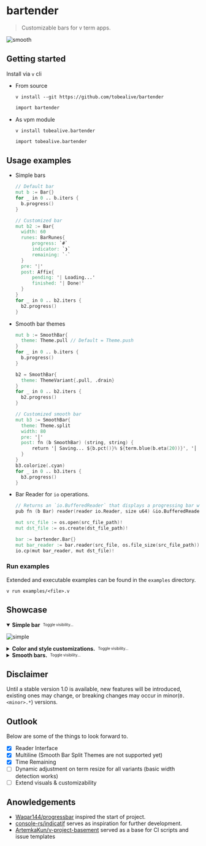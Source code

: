 # bartender

> Customizable bars for v term apps.

![smooth](https://user-images.githubusercontent.com/34311583/228962398-a7db6cea-3be3-4a21-ae95-a78f9e587a9c.gif)

## Getting started

Install via `v` cli

- From source

  ```
  v install --git https://github.com/tobealive/bartender
  ```

  ```v
  import bartender
  ```

- As vpm module

  ```
  v install tobealive.bartender
  ```

  ```v
  import tobealive.bartender
  ```

## Usage examples

- Simple bars

  ```v
  // Default bar
  mut b := Bar{}
  for _ in 0 .. b.iters {
   	b.progress()
  }

  // Customized bar
  mut b2 := Bar{
  	width: 60
  	runes: BarRunes{
  		progress: `#`
   		indicator: `❯`
  		remaining: `-`
  	}
  	pre: '|'
  	post: Affix{
  		pending: '| Loading...'
  		finished: '| Done!'
  	}
  }
  for _ in 0 .. b2.iters {
   	b2.progress()
  }
  ```

- Smooth bar themes

  ```v
  mut b := SmoothBar{
  	theme: Theme.pull // Default = Theme.push
  }
  for _ in 0 .. b.iters {
  	b.progress()
  }

  b2 = SmoothBar{
  	theme: ThemeVariant{.pull, .drain}
  }
  for _ in 0 .. b2.iters {
  	b2.progress()
  }

  // Customized smooth bar
  mut b3 := SmoothBar{
  	theme: Theme.split
  	width: 80
  	pre: '│'
  	post: fn (b SmoothBar) (string, string) {
  		return '│ Saving... ${b.pct()}% ${term.blue(b.eta(20))}', '│ Saved!'
  	}
  }
  b3.colorize(.cyan)
  for _ in 0 .. b3.iters {
  	b3.progress()
  }
  ```

- Bar Reader for `io` operations.

  ```v
  // Returns an `io.BufferedReader` that displays a progressing bar when used in a reader operation.
  pub fn (b Bar) reader(reader io.Reader, size u64) &io.BufferedReader
  ```

  ```v
  mut src_file := os.open(src_file_path)!
  mut dst_file := os.create(dst_file_path)!

  bar := bartender.Bar{}
  mut bar_reader := bar.reader(src_file, os.file_size(src_file_path))
  io.cp(mut bar_reader, mut dst_file)!
  ```

### Run examples

Extended and executable examples can be found in the `examples` directory.

```
v run examples/<file>.v
```

## Showcase

<details open><summary><b>Simple bar</b> &nbsp;<sub><sup>Toggle visibility...</sup></sub></summary>

![simple](https://user-images.githubusercontent.com/34311583/228962887-dbc76f93-4c82-43ed-95a1-964851fe3617.gif)

</details>

<details>
<summary>
  <b>Color and style customizations.</b> &nbsp;<sub><sup>Toggle visibility...</sup></sub>
</summary>

![colors](https://user-images.githubusercontent.com/34311583/228962409-a5d9b3cb-b6d2-4b34-a2db-305249e95c82.gif)

</details>

<details><summary><b>Smooth bars.</b> &nbsp;<sub><sup>Toggle visibility...</sup></sub></summary>

![download](https://user-images.githubusercontent.com/34311583/228962385-2fd9e185-81a5-481a-aa9c-6101405bf64a.gif)

</details>

## Disclaimer

Until a stable version 1.0 is available, new features will be introduced, existing ones may change,
or breaking changes may occur in minor(`0.<minor>.*`) versions.

## Outlook

Below are some of the things to look forward to.

- [x] Reader Interface
- [x] Multiline (Smooth Bar Split Themes are not supported yet)
- [x] Time Remaining
- [ ] Dynamic adjustment on term resize for all variants (basic width detection works)
- [ ] Extend visuals & customizability

## Anowledgements

- [Waqar144/progressbar][10] inspired the start of project.
- [console-rs/indicatif][20] serves as inspiration for further development.
- [ArtemkaKun/v-project-basement][30] served as a base for CI scripts and issue templates

[10]: https://github.com/Waqar144/progressbar
[20]: https://github.com/console-rs/indicatif
[30]: https://github.com/ArtemkaKun/v-project-basement
